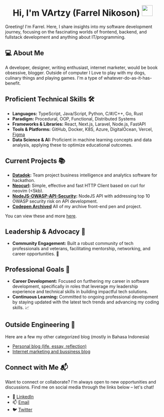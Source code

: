 <h1 align="center">Hi, I'm VArtzy (Farrel Nikoson)  <img src="https://media.giphy.com/media/hvRJCLFzcasrR4ia7z/giphy.gif" width="35"></h1>

Greeting! I'm Farrel. Here, I share insights into my software development journey, focusing on the fascinating worlds of frontend, backend, and fullstack development and anything about IT/programming.

## 💻 About Me
A developer, designer, writing enthusiast, internet marketer, would be book obsessive, blogger. Outside of computer I Love to play with my dogs, culinary things and playing games. I'm a type of whatever-do-as-it-has-benefit.

## Proficient Technical Skills 🛠️
- **Languages:** TypeScript, Java/Script, Python, C/#/C++, Go, Rust
- **Paradigm:** Procedural, OOP, Functional, Distributed Systems
- **Frameworks & Libraries:** React, Next.js, Laravel, Node.js, FastAPI
- **Tools & Platforms:** GitHub, Docker, K8S, Azure, DigitalOcean, Vercel, [Figma](https://www.figma.com/@farrelnikoson)
- **Data Science & AI:** Proficient in machine learning concepts and data analysis, applying these to optimize educational outcomes.

## Current Projects 📚
- **[Datadok](https://github.com/VArtzy/Datadok):** Team project business intelligence and analytics software for hackathon.
- **[Neocurl](https://github.com/vartzy/neocurl):** Simple, effective and fast HTTP Client based on curl for neovim (<5kb).
- **[NodeJS-OWASP-API-Security](https://github.com/vartzy/NodeJS-OWASP-API-Security):** NodeJS API with addressing top 10 OWASP security risk on API development.
- **[Codepen Archived](https://codepen.io/vartzy)** All of my archive front-end pen and project.

You can view these and more [here](https://vartzy.github.io/#).

## Leadership & Advocacy 🌟
- **Community Engagement:** Built a robust community of tech professionals and veterans, facilitating mentorship, networking, and career opportunities. 🤝

## Professional Goals 🚀
- **Career Development:** Focused on furthering my career in software development, specifically in roles that leverage my leadership experience and technical skills in building impactful tech solutions.
- **Continuous Learning:** Committed to ongoing professional development by staying updated with the latest tech trends and advancing my coding skills. 📈

## Outside Engineering 👨

Here are a few my other categorized blog (mostly in Bahasa Indonesia)

- [Personal blog (life, essay, reflection)](https://medium.com/@farrelnikoson)
- [Internet marketing and bussiness blog](https://vartz.vercel.app/blog)

## Connect with Me 📬

Want to connect or collaborate? I'm always open to new opportunities and discussions. Find me on social media through the links below – let's chat!

- 🔗 [LinkedIn](https://linkedin.com/in/farrelnikoson)
- 📫 [Email](mailto:farrelnikoson@gmail.com)
- 🐦 [Twitter](https://twitter.com/farrelnikoson)

